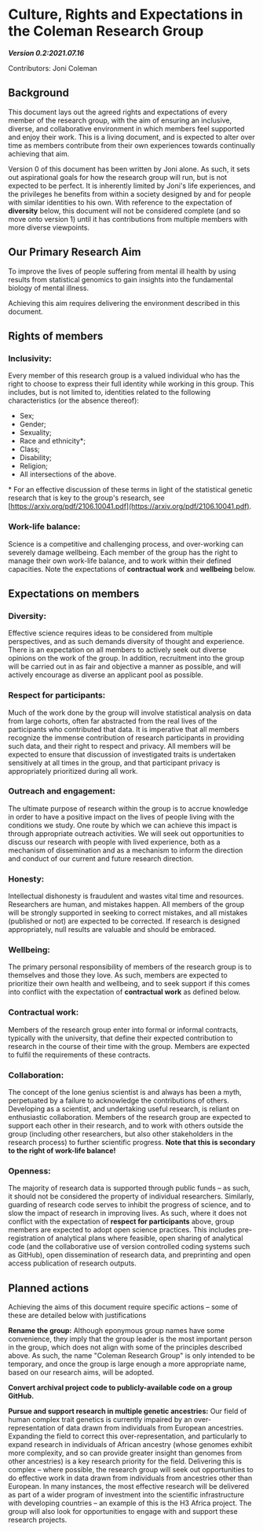 # Culture, Rights and Expectations in the Coleman Research Group

_**Version 0.2:2021.07.16**_

Contributors: Joni Coleman

## Background

This document lays out the agreed rights and expectations of every member of the research group, with the aim of ensuring an inclusive, diverse, and collaborative environment in which members feel supported and enjoy their work. This is a living document, and is expected to alter over time as members contribute from their own experiences towards continually achieving that aim.

Version 0 of this document has been written by Joni alone. As such, it sets out aspirational goals for how the research group will run, but is not expected to be perfect. It is inherently limited by Joni's life experiences, and the privileges he benefits from within a society designed by and for people with similar identities to his own. With reference to the expectation of **diversity** below, this document will not be considered complete (and so move onto version 1) until it has contributions from multiple members with more diverse viewpoints.

## Our Primary Research Aim

To improve the lives of people suffering from mental ill health by using results from statistical genomics to gain insights into the fundamental biology of mental illness.

Achieving this aim requires delivering the environment described in this document.

## Rights of members

### Inclusivity: 
Every member of this research group is a valued individual who has the right to choose to express their full identity while working in this group. This includes, but is not limited to, identities related to the following characteristics (or the absence thereof):

- Sex;
- Gender;
- Sexuality;
- Race and ethnicity\*;
- Class;
- Disability;
- Religion;
- All intersections of the above.

\* For an effective discussion of these terms in light of the statistical genetic research that is key to the group's research, see [https://arxiv.org/pdf/2106.10041.pdf](https://arxiv.org/pdf/2106.10041.pdf).

### Work-life balance: 
Science is a competitive and challenging process, and over-working can severely damage wellbeing. Each member of the group has the right to manage their own work-life balance, and to work within their defined capacities. Note the expectations of **contractual work** and **wellbeing** below.

## Expectations on members

### Diversity: 
Effective science requires ideas to be considered from multiple perspectives, and as such demands diversity of thought and experience. There is an expectation on all members to actively seek out diverse opinions on the work of the group. In addition, recruitment into the group will be carried out in as fair and objective a manner as possible, and will actively encourage as diverse an applicant pool as possible.

### Respect for participants:
Much of the work done by the group will involve statistical analysis on data from large cohorts, often far abstracted from the real lives of the participants who contributed that data. It is imperative that all members recognize the immense contribution of research participants in providing such data, and their right to respect and privacy. All members will be expected to ensure that discussion of investigated traits is undertaken sensitively at all times in the group, and that participant privacy is appropriately prioritized during all work.

### Outreach and engagement:
The ultimate purpose of research within the group is to accrue knowledge in order to have a positive impact on the lives of people living with the conditions we study. One route by which we can achieve this impact is through appropriate outreach activities. We will seek out opportunities to discuss our research with people with lived experience, both as a mechanism of dissemination and as a mechanism to inform the direction and conduct of our current and future research direction.

### Honesty: 
Intellectual dishonesty is fraudulent and wastes vital time and resources. Researchers are human, and mistakes happen. All members of the group will be strongly supported in seeking to correct mistakes, and all mistakes (published or not) are expected to be corrected. If research is designed appropriately, null results are valuable and should be embraced.

### Wellbeing: 
The primary personal responsibility of members of the research group is to themselves and those they love. As such, members are expected to prioritize their own health and wellbeing, and to seek support if this comes into conflict with the expectation of **contractual work** as defined below.

### Contractual work:
Members of the research group enter into formal or informal contracts, typically with the university, that define their expected contribution to research in the course of their time with the group. Members are expected to fulfil the requirements of these contracts.

### Collaboration: 
The concept of the lone genius scientist is and always has been a myth, perpetuated by a failure to acknowledge the contributions of others. Developing as a scientist, and undertaking useful research, is reliant on enthusiastic collaboration. Members of the research group are expected to support each other in their research, and to work with others outside the group (including other researchers, but also other stakeholders in the research process) to further scientific progress. **Note that this is secondary to the right of work-life balance!**

### Openness: 
The majority of research data is supported through public funds – as such, it should not be considered the property of individual researchers. Similarly, guarding of research code serves to inhibit the progress of science, and to slow the impact of research in improving lives. As such, where it does not conflict with the expectation of **respect for participants** above, group members are expected to adopt open science practices. This includes pre-registration of analytical plans where feasible, open sharing of analytical code (and the collaborative use of version controlled coding systems such as GitHub), open dissemination of research data, and preprinting and open access publication of research outputs.

## Planned actions

Achieving the aims of this document require specific actions – some of these are detailed below with justifications

**Rename the group:** Although eponymous group names have some convenience, they imply that the group leader is the most important person in the group, which does not align with some of the principles described above. As such, the name "Coleman Research Group" is only intended to be temporary, and once the group is large enough a more appropriate name, based on our research aims, will be adopted.

**Convert archival project code to publicly-available code on a group GitHub.**

**Pursue and support research in multiple genetic ancestries:** Our field of human complex trait genetics is currently impaired by an over-representation of data drawn from individuals from European ancestries. Expanding the field to correct this over-representation, and particularly to expand research in individuals of African ancestry (whose genomes exhibit more complexity, and so can provide greater insight than genomes from other ancestries) is a key research priority for the field. Delivering this is complex – where possible, the research group will seek out opportunities to do effective work in data drawn from individuals from ancestries other than European. In many instances, the most effective research will be delivered as part of a wider program of investment into the scientific infrastructure with developing countries – an example of this is the H3 Africa project. The group will also look for opportunities to engage with and support these research projects.

